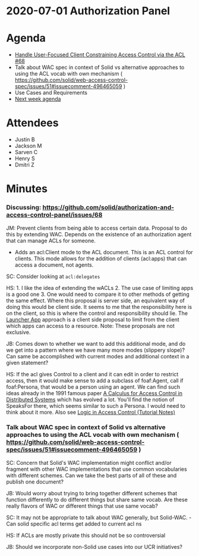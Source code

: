 # 2020-07-01 Authorization Panel


# Agenda

* [Handle User-Focused Client Constraining Access Control via the ACL #68](https://github.com/solid/authorization-and-access-control-panel/issues/68)
* Talk about WAC spec in context of Solid vs alternative approaches to using the ACL vocab with own mechanism ( https://github.com/solid/web-access-control-spec/issues/51#issuecomment-496465059 )
* Use Cases and Requirements
* [Next week agenda]()

# Attendees

* Justin B
* Jackson M
* Sarven C
* Henry S
* Dmitri Z

# Minutes

### Discussing: https://github.com/solid/authorization-and-access-control-panel/issues/68

JM: Prevent clients from being able to access certain data. Proposal to do this by extending WAC. Depends on the existence of an authorization agent that can manage ACLs for someone.
- Adds an acl:Client mode to the ACL document. This is an ACL control for clients. This mode allows for the addition of clients (acl:apps) that can access a document, not agents.

SC: Consider looking at `acl:delegates`

HS: 1. I like the idea of extending the wACLs 
    2. The use case of limiting apps is a good one
    3. One would need to compare it to other methods of getting the same effect. Where this proposal is server side, an equivalent way of doing this would be client side. It seems to me that the responsibility here is on the client, so this is where the control and responsibility should lie. The [Launcher App](https://github.com/bblfish/LauncherApp/wiki/Where-To%3F) approach is a client side proposal to limit from the client which apps can access to a resource. Note: These proposals are not exclusive. 
    
JB: Comes down to whether we want to add this additional mode, and do we get into a pattern where we have many more modes (slippery slope)? Can same be accomplished with current modes and additional context in a given statement?

HS: If the acl gives Control to a client and it can edit in order to restrict access,
then it would make sense to add a subclass of foaf:Agent, call if foaf:Persona, that would be a person using an agent. We can find such ideas already in the 1991 famous paper [A Calculus for Access Control in Distributed Systems](https://link.springer.com/chapter/10.1007/3-540-46766-1_1) which has evolved a lot. You'll find the notion of SpeaksFor there, which seems similar to such a Persona. I would need to think about it more. Also see [Logic in Access Control (Tutorial Notes)](https://link.springer.com/chapter/10.1007/978-3-642-03829-7_5)

### Talk about WAC spec in context of Solid vs alternative approaches to using the ACL vocab with own mechanism ( https://github.com/solid/web-access-control-spec/issues/51#issuecomment-496465059 )

SC: Concern that Solid's WAC implementation might conflict and/or fragment with other WAC implementations that use common vocabularies with different schemes. Can we take the best parts of all of these and publish one document?

JB: Would worry about trying to bring together different schemes that function differently to do different things but share same vocab. Are these really flavors of WAC or different things that use same vocab?

SC: It may not be appropriate to talk about WAC generally, but Solid-WAC.
    - Can solid specific acl terms get added to current acl ns
    
HS: If ACLs are mostly private this should not be so controversial

JB: Should we incorporate non-Solid use cases into our UCR initiatives?

